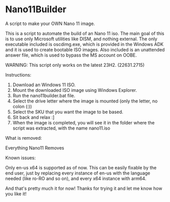 # Nano11Builder

A script to make your OWN Nano 11 image.

This is a script to automate the build of an Nano 11 iso.
The main goal of this is to use only Microsoft utilities like DISM, and nothing external. The only executable included is oscdimg.exe, which is provided in the Windows ADK and it is used to create bootable ISO images. Also included is an unattended answer file, which is used to bypass the MS account on OOBE.

WARNING: This script only works on the latest 23H2. (22631.2715)

Instructions:

1. Download an Windows 11 ISO.
2. Mount the downloaded ISO image using Windows Explorer.
3. Run the nano11builder.bat file.
4. Select the drive letter where the image is mounted (only the letter, no colon (:))
5. Select the SKU that you want the image to be based.
6. Sit back and relax :]
7. When the image is completed, you will see it in the folder where the script was extracted, with the name nano11.iso

What is removed:

Everything Nano11 Removes

Known issues:

Only en-us x64 is supported as of now. This can be easily fixable by the end user, just by replacing every instance of en-us with the language needed (like ro-RO and so on), and every x64 instance with arm64.

And that's pretty much it for now!
Thanks for trying it and let me know how you like it!
